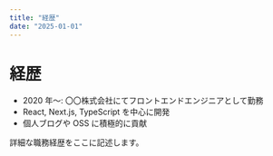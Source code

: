```yaml
---
title: "経歴"
date: "2025-01-01"
---
```


# 経歴

- 2020 年〜: 〇〇株式会社にてフロントエンドエンジニアとして勤務
- React, Next.js, TypeScript を中心に開発
- 個人ブログや OSS に積極的に貢献

詳細な職務経歴をここに記述します。
